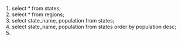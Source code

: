 1. select * from states;
2. select * from regions;
3. select state_name, population from states;
4. select state_name, population from states order by population desc;
5. 